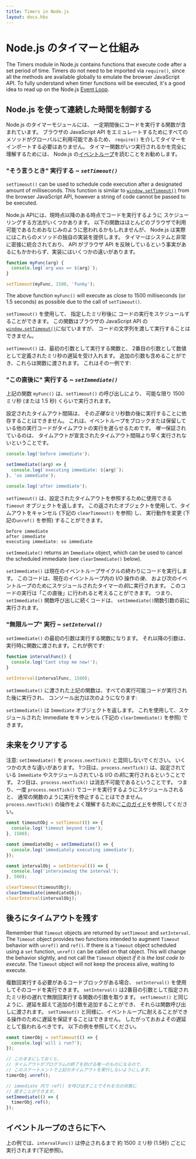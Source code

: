 ```yaml
---
title: Timers in Node.js
layout: docs.hbs
---
```


# Node.js のタイマーと仕組み

The Timers module in Node.js contains functions that execute code after a set period of time. Timers do not need to be imported via `require()`, since all the methods are available globally to emulate the browser JavaScript API. To fully understand when timer functions will be executed, it's a good idea to read up on the Node.js [Event Loop](/en/docs/guides/event-loop-timers-and-nexttick/).

## Node.js を使って連続した時間を制御する

Node.js のタイマーモジュールには、 一定期間後にコードを実行する関数が含まれています。 ブラウザの JavaScript API をエミュレートするためにすべてのメソッドがグローバルに利用可能であるため、 `require()` を介してタイマーをインポートする必要はありません。 タイマー関数がいつ実行されるかを完全に理解するためには、 Node.js の[イベントループ](/ja/docs/guides/event-loop-timers-and-nexttick/)を読むことをお勧めします。

### "そう言うとき" 実行する ~ *`setTimeout()`*

`setTimeout()` can be used to schedule code execution after a designated amount of milliseconds. This function is similar to [`window.setTimeout()`](https://developer.mozilla.org/en-US/docs/Web/API/WindowTimers/setTimeout) from the browser JavaScript API, however a string of code cannot be passed to be executed.

Node.js APIには、現時点以降のある時点でコードを実行するように スケジューリングする方法がいくつかあります。 以下の関数はほとんどのブラウザで利用可能であるためおなじみのように思われるかもしれませんが、 Node.js は実際にはこれらのメソッドの独自の実装を提供します。 タイマーはシステムと非常に密接に統合されており、 API がブラウザ API を反映しているという事実があるにもかかわらず、実装にはいくつかの違いがあります。

```js
function myFunc(arg) {
  console.log(`arg was => ${arg}`);
}

setTimeout(myFunc, 1500, 'funky');
```

The above function `myFunc()` will execute as close to 1500 milliseconds (or 1.5 seconds) as possible due to the call of `setTimeout()`.

`setTimeout()` を使用して、 指定したミリ秒後に コードの実行をスケジュールすることができます。 この関数はブラウザの JavaScript API の [`window.setTimeout()`](https://developer.mozilla.org/en-US/docs/Web/API/WindowTimers/setTimeout)に似ていますが、 コードの文字列を渡して実行することはできません。

`setTimeout()` は、最初の引数として実行する関数と、 2番目の引数として数値として定義されたミリ秒の遅延を受け入れます。 追加の引数も含めることができ、これらは関数に渡されます。 これはその一例です:

### "この直後に" 実行する ~ *`setImmediate()`*

上記の関数 `myFunc()` は、`setTimeout()` の呼び出しにより、 可能な限り 1500 ミリ秒 (または 1.5 秒) くらいで実行されます。

設定されたタイムアウト間隔は、 その*正確な*ミリ秒数の後に実行することに依存することはできません。 これは、イベントループをブロックまたは保留している他の実行コードがタイムアウトの実行を遅らせるためです。 *唯一*保証されているのは、 タイムアウトが宣言されたタイムアウト間隔より早く実行されないということです。

```js
console.log('before immediate');

setImmediate((arg) => {
  console.log(`executing immediate: ${arg}`);
}, 'so immediate');

console.log('after immediate');
```

`setTimeout()` は、設定されたタイムアウトを参照するために使用できる `Timeout` オブジェクトを返します。 この返されたオブジェクトを使用して、タイムアウトをキャンセル (下記の `clearTimeout()` を参照) し、 実行動作を変更 (下記の`unref()` を参照) することができます。

```
before immediate
after immediate
executing immediate: so immediate
```

`setImmediate()` returns an `Immediate` object, which can be used to cancel the scheduled immediate (see `clearImmediate()` below).

`setImmediate()` は現在のイベントループサイクルの終わりにコードを実行します。 このコードは、現在のイベントループ内の I/O 操作の*後*、 および次のイベントループのためにスケジュールされたタイマーの*前*に実行されます。 このコードの実行は「この直後」に行われると考えることができます。 つまり、`setImmediate()` 関数呼び出しに続くコードは、 `setImmediate()`関数引数の前に実行されます。

### "無限ループ" 実行 ~ *`setInterval()`*

`setImmediate()` の最初の引数は実行する関数になります。 それ以降の引数は、実行時に関数に渡されます。これが例です:

```js
function intervalFunc() {
  console.log('Cant stop me now!');
}

setInterval(intervalFunc, 1500);
```

`setImmediate()` に渡された上記の関数は、すべての実行可能コードが実行された後に実行され、 コンソール出力は次のようになります:

`setImmediate()` は `Immediate` オブジェクトを返します。 これを使用して、スケジュールされた Immediate をキャンセル (下記の `clearImmediate()` を参照) できます。

## 未来をクリアする

注意: `setImmediate()` を `process.nextTick()` と混同しないでください。 いくつかの大きな違いがあります。 1つ目は、`process.nextTick()` は、設定されている `Immediate` やスケジュールされている I/O の*前*に実行されるということです。 2つ目は、`process.nextTick()` は消去不可能であるということです。 つまり、一度 `process.nextTick()` でコードを実行するようにスケジュールされると、 通常の関数のように実行を停止することはできません。 `process.nextTick()` の操作をよく理解するために[このガイド](/ja/docs/guides/event-loop-timers-and-nexttick/#process-nexttick)を参照してください。

```js
const timeoutObj = setTimeout(() => {
  console.log('timeout beyond time');
}, 1500);

const immediateObj = setImmediate(() => {
  console.log('immediately executing immediate');
});

const intervalObj = setInterval(() => {
  console.log('interviewing the interval');
}, 500);

clearTimeout(timeoutObj);
clearImmediate(immediateObj);
clearInterval(intervalObj);
```

## 後ろにタイムアウトを残す

Remember that `Timeout` objects are returned by `setTimeout` and `setInterval`. The `Timeout` object provides two functions intended to augment `Timeout` behavior with `unref()` and `ref()`. If there is a `Timeout` object scheduled using a `set` function, `unref()` can be called on that object. This will change the behavior slightly, and not call the `Timeout` object *if it is the last code to execute*. The `Timeout` object will not keep the process alive, waiting to execute.

複数回実行する必要があるコードブロックがある場合、 `setInterval()` を使用してそのコードを実行できます。 `setInterval()` は2番目の引数として指定されたミリ秒の遅れで無限回実行する関数の引数を取ります。 `setTimeout()` と同じように、遅延を超えて追加の引数を追加することができ、 それらは関数呼び出しに渡されます。 `setTimeout()` と同様に、イベントループに耐えることができる操作のために遅延を保証することはできません。 したがっておおよその遅延として扱われるべきです。 以下の例を参照してください。

```js
const timerObj = setTimeout(() => {
  console.log('will i run?');
});

// このままにしておくと、
// タイムアウトがプログラムの終了を妨げる唯一のものになるので、
// このステートメントで上記のタイムアウトを実行しないようにします。
timerObj.unref();

// immediate 内で ref() を呼び出すことでそれを元の状態に
// 戻すことができます。
setImmediate(() => {
  timerObj.ref();
});
```

## イベントループのさらに下へ

上の例では、`intervalFunc()` は停止されるまで 約 1500 ミリ秒 (1.5秒) ごとに実行されます(下記参照)。
